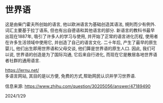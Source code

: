 # 世界语

这是由柴门霍夫所创始的语言, 他以欧洲语言为基础创造其语法, 規則而少有例外. 词汇主要基于拉丁语系, 但也有出自德语和其他语言的部分. 新语言的教科书最早出现在1887年, 吸引了许多人的学习与使用, 并开始了正常的语言进化历程, 使用者在许多生活领域中使用它, 并创造了自己的语言文化. 二十年后, 产生了最早的原生婴儿, 他们出生即用世界语和父母交谈, 他们算是世界语的原生人口. 因此, 我们可以说, 世界语的创造是为了国际沟通, 它后来自行进化, 而现在它是散居各地世界语者社群的通用语言.  

https://lernu.net/  
多语言网站, 其目的是以方便, 免费的方式,帮助网民认识并学习世界语.  

信息来源: https://www.zhihu.com/question/30205056/answer/47189490  


2024/1/29  
